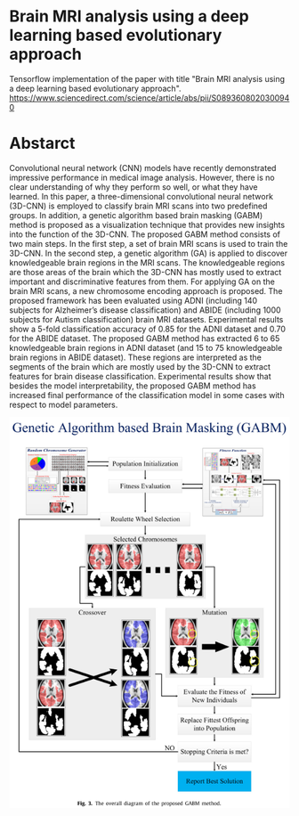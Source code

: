 # Brain MRI analysis using a deep learning based evolutionary approach
Tensorflow implementation of the paper with title "Brain MRI analysis using a deep learning based evolutionary approach".
https://www.sciencedirect.com/science/article/abs/pii/S0893608020300940


# Abstarct
Convolutional neural network (CNN) models have recently demonstrated impressive performance in
medical image analysis. However, there is no clear understanding of why they perform so well, or
what they have learned. In this paper, a three-dimensional convolutional neural network (3D-CNN) is
employed to classify brain MRI scans into two predefined groups. In addition, a genetic algorithm based
brain masking (GABM) method is proposed as a visualization technique that provides new insights into
the function of the 3D-CNN. The proposed GABM method consists of two main steps. In the first step,
a set of brain MRI scans is used to train the 3D-CNN. In the second step, a genetic algorithm (GA)
is applied to discover knowledgeable brain regions in the MRI scans. The knowledgeable regions are
those areas of the brain which the 3D-CNN has mostly used to extract important and discriminative
features from them. For applying GA on the brain MRI scans, a new chromosome encoding approach
is proposed. The proposed framework has been evaluated using ADNI (including 140 subjects for
Alzheimer’s disease classification) and ABIDE (including 1000 subjects for Autism classification) brain
MRI datasets. Experimental results show a 5-fold classification accuracy of 0.85 for the ADNI dataset
and 0.70 for the ABIDE dataset. The proposed GABM method has extracted 6 to 65 knowledgeable brain
regions in ADNI dataset (and 15 to 75 knowledgeable brain regions in ABIDE dataset). These regions
are interpreted as the segments of the brain which are mostly used by the 3D-CNN to extract features
for brain disease classification. Experimental results show that besides the model interpretability, the
proposed GABM method has increased final performance of the classification model in some cases
with respect to model parameters.

<div align="center">
    <img src="/overall_diagram.PNG">
</div>

